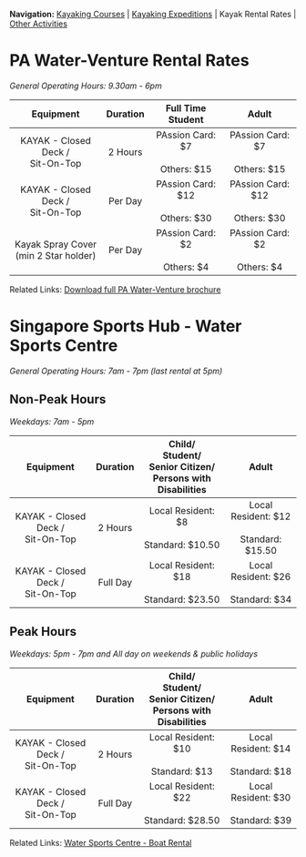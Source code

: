 **Navigation:** [Kayaking Courses](index) &#124; [Kayaking Expeditions](expedition) &#124; Kayak Rental Rates &#124; [Other Activities](activity)

# PA Water-Venture Rental Rates
_General Operating Hours: 9.30am - 6pm_

Equipment|Duration|Full Time Student|Adult
:---:|:---:|:------:|:------:
KAYAK - Closed Deck /<br /> Sit-On-Top|2 Hours|PAssion Card: $7<br /><br />Others: $15|PAssion Card: $7<br /><br />Others: $15
KAYAK - Closed Deck /<br /> Sit-On-Top|Per Day|PAssion Card: $12<br /><br />Others: $30|PAssion Card: $12<br /><br />Others: $30
Kayak Spray Cover <br />(min 2 Star holder) |Per Day|PAssion Card: $2<br /><br />Others: $4|PAssion Card: $2<br /><br />Others: $4

Related Links:
[Download full PA Water-Venture brochure](https://www.pa.gov.sg/~/media/PA-Corp/Our_Programmes/WV/WaterVenture_Brochure.ashx)


# Singapore Sports Hub - Water Sports Centre 
_General Operating Hours: 7am - 7pm (last rental at 5pm)_

## Non-Peak Hours 
_Weekdays: 7am - 5pm_

Equipment|Duration|Child/<br />Student/<br />Senior Citizen/<br />Persons with Disabilities|Adult
:---:|:---:|:------:|:------:
KAYAK - Closed Deck /<br /> Sit-On-Top|2 Hours|Local Resident: $8<br /><br />Standard: $10.50|Local Resident: $12<br /><br />Standard: $15.50
KAYAK - Closed Deck /<br /> Sit-On-Top|Full Day|Local Resident: $18<br /><br />Standard: $23.50|Local Resident: $26<br /><br />Standard: $34

## Peak Hours 
_Weekdays: 5pm - 7pm and All day on weekends & public holidays_

Equipment|Duration|Child/<br />Student/<br />Senior Citizen/<br />Persons with Disabilities|Adult
:---:|:---:|:------:|:------:
KAYAK - Closed Deck /<br /> Sit-On-Top|2 Hours|Local Resident: $10<br /><br />Standard: $13|Local Resident: $14<br /><br />Standard: $18
KAYAK - Closed Deck /<br /> Sit-On-Top|Full Day|Local Resident: $22<br /><br />Standard: $28.50|Local Resident: $30<br /><br />Standard: $39

Related Links:
[Water Sports Centre - Boat Rental](http://www.sportshub.com.sg/community/Pages/boat-rental.aspx)
